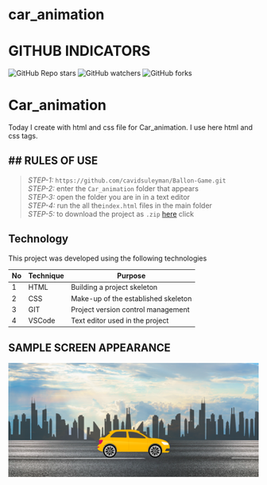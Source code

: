 # car_animation
 
# GITHUB INDICATORS

![GitHub Repo stars](https://img.shields.io/github/stars/IlkinLion/car_animation?style=for-the-badge)
![GitHub watchers](https://img.shields.io/github/watchers/IlkinLion/car_animation?style=for-the-badge)
![GitHub forks](https://img.shields.io/github/forks/IlkinLion/car_animation?style=for-the-badge)

  # Car_animation

Today I create with html and css file for Car_animation. I use here html and css tags. 
## ## RULES OF USE

> *STEP-1:* `https://github.com/cavidsuleyman/Ballon-Game.git` <br/>
> *STEP-2:*  enter the `Car_animation` folder that appears <br/>
> *STEP-3:*  open the folder you are in in a text editor <br/>
> *STEP-4:*  run the  all the`index.html` files in the main folder <br/>
> *STEP-5:*  to download the project as `.zip`  [here](https://github.com/cavidsuleyman/Ballon-Game/archive/refs/heads/master.zip) click <br/>


## Technology

This project was developed using the following technologies

| No | Technique | Purpose |
| - | ---------- | --------------------- |
| 1 | HTML | Building a project skeleton |
| 2 | CSS |  Make-up of the established skeleton |
| 3 | GIT |  Project version control management |
| 4 | VSCode | Text editor used in the project |


## SAMPLE SCREEN APPEARANCE

![There was a screenshot here](./screen1.PNG)
